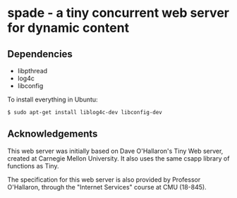 spade - a tiny concurrent web server for dynamic content
========================================================

## Dependencies

* libpthread
* log4c
* libconfig

To install everything in Ubuntu:

    $ sudo apt-get install liblog4c-dev libconfig-dev

## Acknowledgements

This web server was initially based on Dave O'Hallaron's Tiny Web server,
created at Carnegie Mellon University. It also uses the same csapp library of
functions as Tiny.

The specification for this web server is also provided by Professor O'Hallaron,
through the "Internet Services" course at CMU (18-845).
